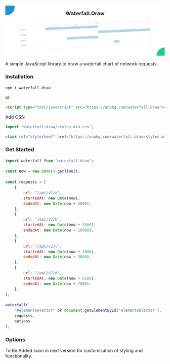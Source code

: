 <p align="center">
  <img src="./Screenshot.png" title="Waterfall.Draw">
</p>

A simple JavaScript library to draw a waterfall chart of network requests.

### Installation

```
npm i waterfall.draw
```

or

```html
<script type="text/javascript" src="https://unpkg.com/waterfall.draw"></script>
```

Add CSS:

```javascript
import "waterfall.draw/styles.min.css";
```

```html
<link rel="stylesheet" href="https://unpkg.com/waterfall.draw/styles.min.css"></link>
```

### Get Started

```javascript
import waterfall from "waterfall.draw";

const now = new Date().getTime();

const requests = [
	{
		url: "/api/v1/a",
		startedAt: new Date(now),
		endedAt: new Date(now + 5000),
	},
	{
		url: "/api/v2/b",
		startedAt: new Date(now + 5000),
		endedAt: new Date(now + 10000),
	},
	{
		url: "/api/v2/c",
		startedAt: new Date(now + 2000),
		endedAt: new Date(now + 5000),
	},
	{
		url: "/api/v2/d",
		startedAt: new Date(now + 6500),
		endedAt: new Date(now + 7000),
	},
];

waterfall(
    "#elementselector" or document.getElementById('elementselector'),
    requests,
    options
);
```

### Options

To Be Added soon in next version for customisation of styling and functionality.
